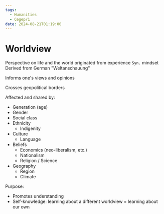 ```yaml
---
tags:
  - Humanities
  - Cegep/1
date: 2024-08-21T01:19:00
---
```


# Worldview

Perspective on life and the world originated from experience
`Syn.` mindset
Derived from German "Weltanschauung"

Informs one's views and opinions

Crosses geopolitical borders

Affected and shared by:

- Generation (age)
- Gender
- Social class
- Ethnicity
	- Indigenity
- Culture
	- Language
- Beliefs
	- Economics (neo-liberalism, etc.)
	- Nationalism
	- Religion / Science
- Geography
	- Region
	- Climate

Purpose:

- Promotes understanding
- Self-knowledge: learning about a different worldview = learning about our own
